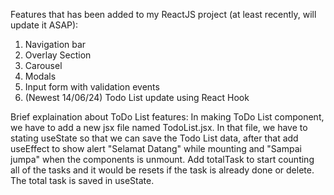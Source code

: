 Features that has been added to my ReactJS project (at least recently, will update it ASAP):
1. Navigation bar
2. Overlay Section
3. Carousel
4. Modals
5. Input form with validation events
6. (Newest 14/06/24) Todo List update using React Hook
   
Brief explaination about ToDo List features:
In making ToDo List component, we have to add a new jsx file named TodoList.jsx. In that file, we have to stating useState so that we can save the Todo List data, after that add useEffect to show alert "Selamat Datang" while mounting and "Sampai jumpa" when the components is unmount. Add totalTask to start counting all of the tasks and it would be resets if the task is already done or delete. The total task is saved in useState.

